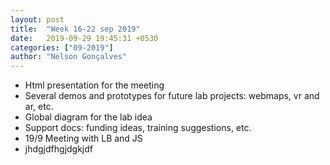 ```yaml
---
layout: post
title:  "Week 16-22 sep 2019"
date:   2019-09-29 19:45:31 +0530
categories: ["09-2019"]
author: "Nelson Gonçalves"
---
```


* Html presentation for the meeting
* Several demos and prototypes for future lab projects: webmaps, vr and ar, etc.
* Global diagram for the lab idea
* Support docs: funding ideas, training suggestions, etc.
* 19/9 Meeting with LB and JS
* jhdgjdfhgjdgkjdf


